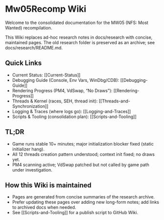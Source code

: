 # Mw05Recomp Wiki

Welcome to the consolidated documentation for the MW05 (NFS: Most Wanted) recompilation.

This Wiki replaces ad-hoc research notes in docs/research with concise, maintained pages. The old research folder is preserved as an archive; see docs/research/README.md.

## Quick Links
- Current Status: [[Current-Status]]
- Debugging Guide (Console, Env Vars, WinDbg/CDB): [[Debugging-Guide]]
- Rendering Progress (PM4, VdSwap, “No Draws”): [[Rendering-Progress]]
- Threads & Kernel (races, SEH, thread init): [[Threads-and-Synchronization]]
- Logging & Traces (where logs go): [[Logging-and-Traces]]
- Scripts & Tooling (consolidation plan): [[Scripts-and-Tooling]]

## TL;DR
- Game runs stable 10+ minutes; major initialization blocker fixed (static initializer hang).
- All 12 threads creation pattern understood; context init fixed; no draws yet.
- PM4 scanning active; VdSwap patched but not called by game path under investigation.

## How this Wiki is maintained
- Pages are generated from concise summaries of the research archive.
- Prefer updating these pages over adding new long-form notes; add links to archived docs when needed.
- See [[Scripts-and-Tooling]] for a publish script to GitHub Wiki.

